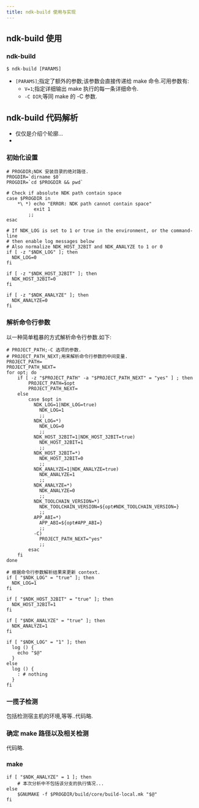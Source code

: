 ```yaml
---
title: ndk-build 使用与实现
---
```


## ndk-build 使用

### ndk-build

```shell
$ ndk-build [PARAMS]
```

*   `[PARAMS]`;指定了额外的参数;该参数会直接传递给 make 命令.可用参数有:
    -   `V=1`;指定详细输出 make 执行的每一条详细命令.
    -   `-C DIR`;等同 make 的 -C 参数.

## ndk-build 代码解析

*   仅仅是介绍个轮廓...
*   

### 初始化设置

```
# PROGDIR;NDK 安装目录的绝对路径.
PROGDIR=`dirname $0`
PROGDIR=`cd $PROGDIR && pwd`

# Check if absolute NDK path contain space
case $PROGDIR in
    *\ *) echo "ERROR: NDK path cannot contain space"
          exit 1
        ;;
esac

# If NDK_LOG is set to 1 or true in the environment, or the command-line
# then enable log messages below
# Also normalize NDK_HOST_32BIT and NDK_ANALYZE to 1 or 0
if [ -z "$NDK_LOG" ]; then
  NDK_LOG=0
fi

if [ -z "$NDK_HOST_32BIT" ]; then
  NDK_HOST_32BIT=0
fi

if [ -z "$NDK_ANALYZE" ]; then
  NDK_ANALYZE=0
fi
```

### 解析命令行参数

以一种简单粗暴的方式解析命令行参数.如下:

```shell
# PROJECT_PATH;-C 选项的参数.
# PROJECT_PATH_NEXT;用来解析命令行参数的中间变量.
PROJECT_PATH=
PROJECT_PATH_NEXT=
for opt; do
    if [ -z "$PROJECT_PATH" -a "$PROJECT_PATH_NEXT" = "yes" ] ; then
        PROJECT_PATH=$opt
        PROJECT_PATH_NEXT=
    else
        case $opt in
          NDK_LOG=1|NDK_LOG=true)
            NDK_LOG=1
            ;;
          NDK_LOG=*)
            NDK_LOG=0
            ;;
          NDK_HOST_32BIT=1|NDK_HOST_32BIT=true)
            NDK_HOST_32BIT=1
            ;;
          NDK_HOST_32BIT=*)
            NDK_HOST_32BIT=0
            ;;
          NDK_ANALYZE=1|NDK_ANALYZE=true)
            NDK_ANALYZE=1
            ;;
          NDK_ANALYZE=*)
            NDK_ANALYZE=0
            ;;
          NDK_TOOLCHAIN_VERSION=*)
            NDK_TOOLCHAIN_VERSION=${opt#NDK_TOOLCHAIN_VERSION=}
            ;;
          APP_ABI=*)
            APP_ABI=${opt#APP_ABI=}
            ;;
          -C)
            PROJECT_PATH_NEXT="yes"
            ;;
        esac
    fi
done

# 根据命令行参数解析结果来更新 context.
if [ "$NDK_LOG" = "true" ]; then
  NDK_LOG=1
fi

if [ "$NDK_HOST_32BIT" = "true" ]; then
  NDK_HOST_32BIT=1
fi

if [ "$NDK_ANALYZE" = "true" ]; then
  NDK_ANALYZE=1
fi

if [ "$NDK_LOG" = "1" ]; then
  log () {
    echo "$@"
  }
else
  log () {
    : # nothing
  }
fi
```

### 一揽子检测

包括检测宿主机的环境,等等..代码略.

### 确定 make 路径以及相关检测

代码略.

### make

```shell
if [ "$NDK_ANALYZE" = 1 ]; then
    # 本次分析中不包括该分支的执行情况...
else
    $GNUMAKE -f $PROGDIR/build/core/build-local.mk "$@"
fi
```

